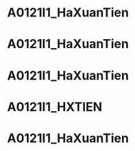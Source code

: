 # A0121I1_HaXuanTien
# A0121I1_HaXuanTien
# A0121I1_HaXuanTien
# A0121I1_HXTIEN
# A0121I1_HaXuanTien
